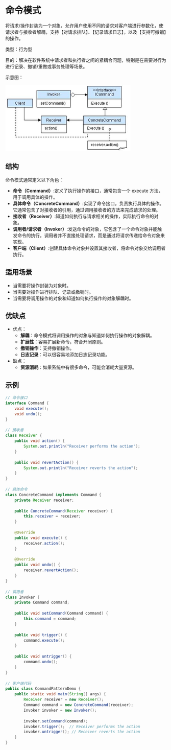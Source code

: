 # 命令模式

将请求/操作封装为一个对象，允许用户使用不同的请求对客户端进行参数化，使请求者与接收者解耦，支持【对请求排队】、【记录请求日志】，以及【支持可撤销】的操作。

类型：行为型

目的：解决在软件系统中请求者和执行者之间的紧耦合问题，特别是在需要对行为进行记录、撤销/重做或事务处理等场景。

示意图：

![命令模式](../images/命令模式.png)

## 结构

命令模式通常定义以下角色：

- **命令（Command）**:定义了执行操作的接口，通常包含一个 execute 方法，用于调用具体的操作。
- **具体命令（ConcreteCommand）**:实现了命令接口，负责执行具体的操作。它通常包含了对接收者的引用，通过调用接收者的方法来完成请求的处理。
- **接收者（Receiver）**:知道如何执行与请求相关的操作，实际执行命令的对象。
- **调用者/请求者（Invoker）**:发送命令的对象，它包含了一个命令对象并能触发命令的执行。调用者并不直接处理请求，而是通过将请求传递给命令对象来实现。
- **客户端（Client）**:创建具体命令对象并设置其接收者，将命令对象交给调用者执行。

## 适用场景

- 当需要将操作封装为对象时。
- 当需要对操作进行排队、记录或撤销时。
- 当需要将调用操作的对象和知道如何执行操作的对象解耦时。

## 优缺点

- 优点：
  - **解耦**：命令模式将调用操作的对象与知道如何执行操作的对象解耦。
  - **扩展性**：容易扩展新命令，符合开闭原则。
  - **撤销操作**：支持撤销操作。
  - **日志记录**：可以很容易地添加日志记录功能。
- 缺点：
  - **资源消耗**：如果系统中有很多命令，可能会消耗大量资源。

## 示例

```java
// 命令接口
interface Command {
    void execute();
    void undo();
}

// 接收者
class Receiver {
    public void action() {
        System.out.println("Receiver performs the action");
    }
    
    public void revertAction() {
        System.out.println("Receiver reverts the action");
    }
}

// 具体命令
class ConcreteCommand implements Command {
    private Receiver receiver;

    public ConcreteCommand(Receiver receiver) {
        this.receiver = receiver;
    }

    @Override
    public void execute() {
        receiver.action();
    }

    @Override
    public void undo() {
        receiver.revertAction();
    }
}

// 调用者
class Invoker {
    private Command command;

    public void setCommand(Command command) {
        this.command = command;
    }

    public void trigger() {
        command.execute();
    }

    public void untrigger() {
        command.undo();
    }
}

// 客户端代码
public class CommandPatternDemo {
    public static void main(String[] args) {
        Receiver receiver = new Receiver();
        Command command = new ConcreteCommand(receiver);
        Invoker invoker = new Invoker();

        invoker.setCommand(command);
        invoker.trigger();  // Receiver performs the action
        invoker.untrigger(); // Receiver reverts the action
    }
}
```
